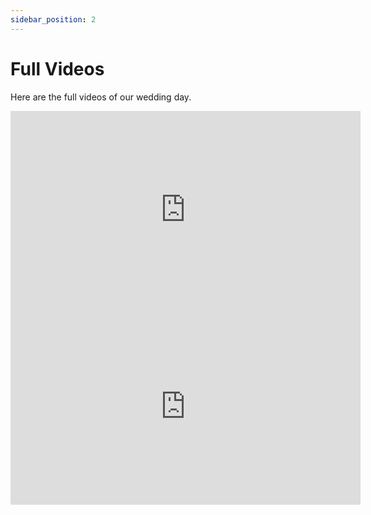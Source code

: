 ```yaml
---
sidebar_position: 2
---
```


# Full Videos

Here are the full videos of our wedding day.

<div class="iframe-container">
<iframe width="560" height="315" src="https://www.youtube.com/embed/-O0X2Eq7MNU" title="YouTube video player" frameborder="0" allow="accelerometer; autoplay; clipboard-write; encrypted-media; gyroscope; picture-in-picture; web-share" allowfullscreen></iframe>
</div>

<div class="iframe-container">
<iframe width="560" height="315" src="https://www.youtube.com/embed/EKz7nUH03PY" title="YouTube video player" frameborder="0" allow="accelerometer; autoplay; clipboard-write; encrypted-media; gyroscope; picture-in-picture; web-share" allowfullscreen></iframe>
</div>



